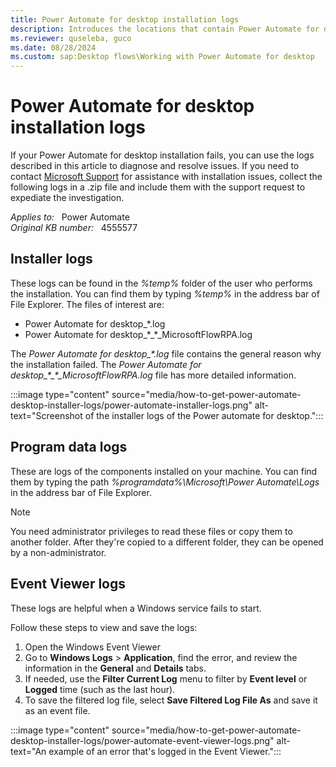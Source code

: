 ```yaml
---
title: Power Automate for desktop installation logs
description: Introduces the locations that contain Power Automate for desktop installation logs.
ms.reviewer: quseleba, guco
ms.date: 08/28/2024
ms.custom: sap:Desktop flows\Working with Power Automate for desktop
---
```

# Power Automate for desktop installation logs

If your Power Automate for desktop installation fails, you can use the logs described in this article to diagnose and resolve issues. If you need to contact [Microsoft Support](https://www.microsoft.com/power-platform/products/power-automate/) for assistance with installation issues, collect the following logs in a .zip file and include them with the support request to expediate the investigation.

_Applies to:_ &nbsp; Power Automate  
_Original KB number:_ &nbsp; 4555577

## Installer logs

These logs can be found in the _%temp%_ folder of the user who performs the installation. You can find them by typing _%temp%_ in the address bar of File Explorer. The files of interest are:

- Power Automate for desktop_*.log
- Power Automate for desktop_\*_\*_MicrosoftFlowRPA.log

The _Power Automate for desktop\_*.log_ file contains the general reason why the installation failed. The _Power Automate for desktop\_\*\_\*\_MicrosoftFlowRPA.log_ file has more detailed information.

:::image type="content" source="media/how-to-get-power-automate-desktop-installer-logs/power-automate-installer-logs.png" alt-text="Screenshot of the installer logs of the Power automate for desktop.":::

## Program data logs

These are logs of the components installed on your machine. You can find them by typing the path _%programdata%\Microsoft\Power Automate\Logs_ in the address bar of File Explorer.

> [!NOTE]
> You need administrator privileges to read these files or copy them to another folder. After they're copied to a different folder, they can be opened by a non-administrator.

## Event Viewer logs

These logs are helpful when a Windows service fails to start.

Follow these steps to view and save the logs:

1. Open the Windows Event Viewer
2. Go to **Windows Logs** > **Application**, find the error, and review the information in the **General** and **Details** tabs.
3. If needed, use the **Filter Current Log** menu to filter by **Event level** or **Logged** time (such as the last hour).
4. To save the filtered log file, select **Save Filtered Log File As** and save it as an event file.

:::image type="content" source="media/how-to-get-power-automate-desktop-installer-logs/power-automate-event-viewer-logs.png" alt-text="An example of an error that's logged in the Event Viewer.":::

